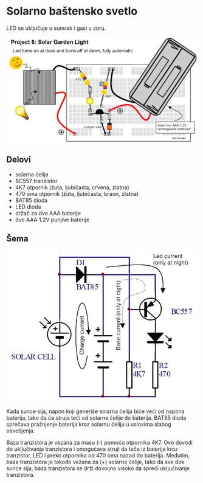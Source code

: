 # Solarno baštensko svetlo

LED se uključuje u sumrak i gasi u zoru.

![](../slike/solarno-bastensko-svetlo.jpg)

## Delovi

- solarna ćelija
- BC557 tranzistor 
- 4K7 otpornik (žuta, ljubičasta, crvena, zlatna)
- 470 oma otpornik (žuta, ljubičasta, braon, zlatna)
- BAT85 dioda
- LED dioda 
- držač za dve AAA baterije
- dve AAA 1.2V punjive baterije

## Šema

![](../slike/solarno-bastensko-svetlo-shema.jpg)

Kada sunce sija, napon koji generiše solarna ćelija biće veći od napona baterija, tako da će struja teći od solarne ćelije do baterija. BAT85 dioda sprečava pražnjenje baterija kroz solarnu ćeliju u uslovima slabog osvetljenja.

Baza tranzistora je vezana za masu (-) pomoću otpornika 4K7. Ovo dovodi do uključivanja tranzistora i omogućava struji da teče iz baterija kroz tranzistor, LED i preko otpornika od 470 oma nazad do baterija. Međutim, baza tranzistora je takođe vezana za (+) solarne ćelije, tako da sve dok sunce sija, baza tranzistora se drži dovoljno visoko da spreči uključivanje tranzistora.
